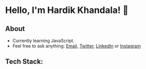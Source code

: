 # Hello, I'm Hardik Khandala! 👋

## **About**

- Currently learning JavaScript.
- Feel free to ask anything: [Email](hardik.khandala22@gmail.com), [Twitter](https://twitter.com/hardik_khandala), [LinkedIn](https://www.linkedin.com/in/hardik-khandala/) or [Instagram](https://www.instagram.com/hardik.khandala22/)

## **Tech Stack:**

